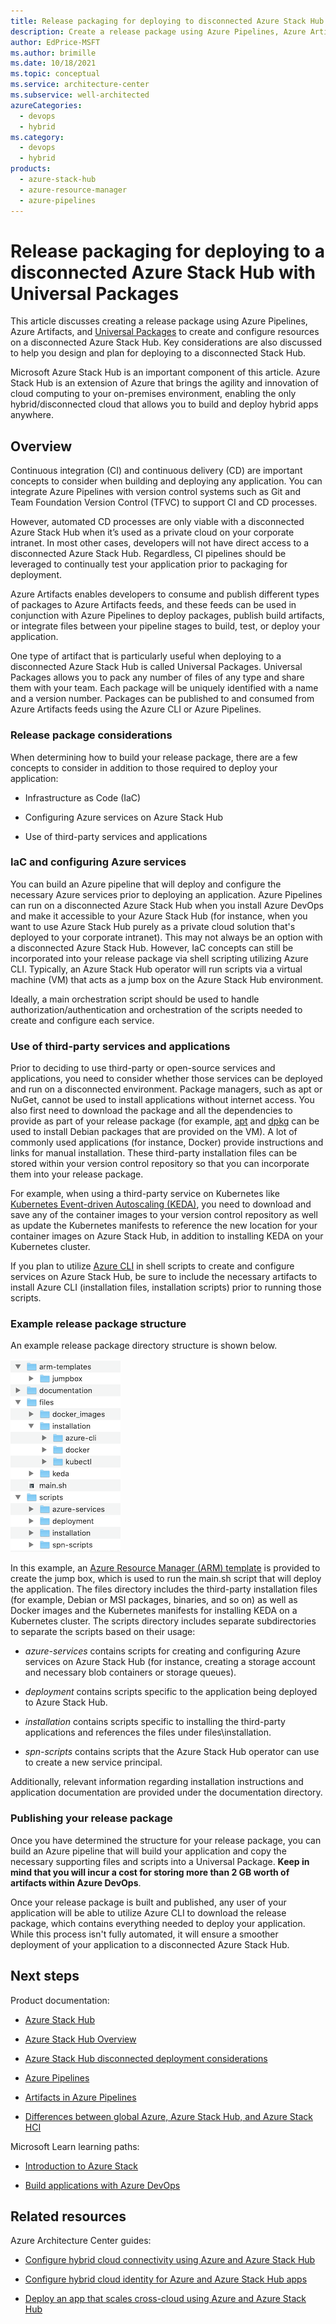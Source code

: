 ```yaml
---
title: Release packaging for deploying to disconnected Azure Stack Hub with Universal Packages
description: Create a release package using Azure Pipelines, Azure Artifacts, and Universal Packages to create and configure resources on a disconnected Azure Stack Hub
author: EdPrice-MSFT
ms.author: brimille
ms.date: 10/18/2021
ms.topic: conceptual
ms.service: architecture-center
ms.subservice: well-architected
azureCategories: 
  - devops
  - hybrid
ms.category: 
  - devops
  - hybrid
products:
  - azure-stack-hub
  - azure-resource-manager
  - azure-pipelines
---
```



# Release packaging for deploying to a disconnected Azure Stack Hub with Universal Packages

This article discusses creating a release package using Azure Pipelines,
Azure Artifacts, and [Universal
Packages](/azure/devops/pipelines/artifacts/universal-packages)
to create and configure resources on a disconnected Azure Stack Hub. Key
considerations are also discussed to help you design and plan for deploying to a
disconnected Stack Hub.

Microsoft Azure Stack Hub is an important component of this article. Azure Stack
Hub is an extension of Azure that brings the agility and innovation of cloud
computing to your on-premises environment, enabling the only hybrid/disconnected
cloud that allows you to build and deploy hybrid apps anywhere.

## Overview

Continuous integration (CI) and continuous delivery (CD) are important concepts
to consider when building and deploying any application. You can integrate Azure
Pipelines with version control systems such as Git and Team Foundation Version
Control (TFVC) to support CI and CD processes.

However, automated CD processes are only viable with a disconnected Azure Stack
Hub when it’s used as a private cloud on your corporate intranet. In most other
cases, developers will not have direct access to a disconnected Azure Stack Hub.
Regardless, CI pipelines should be leveraged to continually test your
application prior to packaging for deployment.

Azure Artifacts enables developers to consume and publish different types of
packages to Azure Artifacts feeds, and these feeds can be used in conjunction
with Azure Pipelines to deploy packages, publish build artifacts, or integrate
files between your pipeline stages to build, test, or deploy your application.

One type of artifact that is particularly useful when deploying to a
disconnected Azure Stack Hub is called Universal Packages. Universal Packages
allows you to pack any number of files of any type and share them with your
team. Each package will be uniquely identified with a name and a version number.
Packages can be published to and consumed from Azure Artifacts feeds using the
Azure CLI or Azure Pipelines.

### Release package considerations

When determining how to build your release package, there are a few concepts to
consider in addition to those required to deploy your application:

- Infrastructure as Code (IaC)

- Configuring Azure services on Azure Stack Hub

- Use of third-party services and applications

### IaC and configuring Azure services

You can build an Azure pipeline that will deploy and configure the necessary
Azure services prior to deploying an application. Azure Pipelines can run on a
disconnected Azure Stack Hub when you install Azure DevOps and make it
accessible to your Azure Stack Hub (for instance, when you want to use Azure
Stack Hub purely as a private cloud solution that's deployed to your corporate
intranet). This may not always be an option with a disconnected Azure Stack Hub.
However, IaC concepts can still be incorporated into your release package via
shell scripting utilizing Azure CLI. Typically, an Azure Stack Hub operator will
run scripts via a virtual machine (VM) that acts as a jump box on the Azure
Stack Hub environment.

Ideally, a main orchestration script should be used to handle
authorization/authentication and orchestration of the scripts needed to create
and configure each service.

### Use of third-party services and applications

Prior to deciding to use third-party or open-source services and applications,
you need to consider whether those services can be deployed and run on a
disconnected environment. Package managers, such as apt or NuGet, cannot be used
to install applications without internet access. You also first need to download
the package and all the dependencies to provide as part of your release package
(for example, [apt](https://manpages.debian.org/stretch/apt/apt.8.en.html) and
[dpkg](https://man7.org/linux/man-pages/man1/dpkg.1.html) can be used to install
Debian packages that are provided on the VM). A lot of commonly used
applications (for instance, Docker) provide instructions and links for manual
installation. These third-party installation files can be stored within your
version control repository so that you can incorporate them into your release
package.

For example, when using a third-party service on Kubernetes like [Kubernetes
Event-driven Autoscaling (KEDA)](https://keda.sh/), you need to download and
save any of the container images to your version control repository as well as
update the Kubernetes manifests to reference the new location for your container
images on Azure Stack Hub, in addition to installing KEDA on your Kubernetes
cluster.

If you plan to utilize [Azure CLI](/cli/azure/)
in shell scripts to create and configure services on Azure Stack Hub, be sure to
include the necessary artifacts to install Azure CLI (installation files,
installation scripts) prior to running those scripts.

### Example release package structure

An example release package directory structure is shown below.

![Screenshot of release package directory structure](../images/release-packaging-deploying-disconnected-azure-stack-hub-01.png)

In this example, an [Azure Resource Manager (ARM)
template](/azure/azure-resource-manager/templates/overview)
is provided to create the jump box, which is used to run the main.sh script that
will deploy the application. The files directory includes the third-party
installation files (for example, Debian or MSI packages, binaries, and so on) as
well as Docker images and the Kubernetes manifests for installing KEDA on a
Kubernetes cluster. The scripts directory includes separate subdirectories to
separate the scripts based on their usage:

- *azure-services* contains scripts for creating and configuring Azure
    services on Azure Stack Hub (for instance, creating a storage account and
    necessary blob containers or storage queues).

- *deployment* contains scripts specific to the application being deployed to
    Azure Stack Hub.

- *installation* contains scripts specific to installing the third-party
    applications and references the files under files\\installation.

- *spn-scripts* contains scripts that the Azure Stack Hub operator can use to
    create a new service principal.

Additionally, relevant information regarding installation instructions and
application documentation are provided under the documentation directory.

### Publishing your release package

Once you have determined the structure for your release package, you can build
an Azure pipeline that will build your application and copy the necessary
supporting files and scripts into a Universal Package. **Keep in mind that you
will incur a cost for storing more than 2 GB worth of artifacts within Azure
DevOps**.

Once your release package is built and published, any user of your application
will be able to utilize Azure CLI to download the release package, which
contains everything needed to deploy your application. While this process isn't
fully automated, it will ensure a smoother deployment of your application to a
disconnected Azure Stack Hub.

## Next steps

Product documentation:

- [Azure Stack
    Hub](https://azure.microsoft.com/products/azure-stack/hub/#overview)

- [Azure Stack Hub
    Overview](/azure-stack/operator/azure-stack-overview2)

- [Azure Stack Hub disconnected deployment
    considerations](/azure-stack/operator/azure-stack-disconnected-deployment)

- [Azure
    Pipelines](/azure/devops/pipelines/get-started/what-is-azure-pipelines)

- [Artifacts in Azure
    Pipelines](/azure/devops/pipelines/artifacts/artifacts-overview)

- [Differences between global Azure, Azure Stack Hub, and Azure Stack
    HCI](/azure-stack/operator/compare-azure-azure-stack)

Microsoft Learn learning paths:

- [Introduction to Azure
    Stack](/learn/modules/intro-to-azure-stack/)

- [Build applications with Azure
    DevOps](/learn/paths/build-applications-with-azure-devops/)

## Related resources

Azure Architecture Center guides:

- [Configure hybrid cloud connectivity using Azure and Azure Stack
    Hub](/azure/architecture/hybrid/deployments/solution-deployment-guide-connectivity)

- [Configure hybrid cloud identity for Azure and Azure Stack Hub
    apps](/azure/architecture/hybrid/deployments/solution-deployment-guide-identity)

- [Deploy an app that scales cross-cloud using Azure and Azure Stack
    Hub](/azure/architecture/hybrid/deployments/solution-deployment-guide-cross-cloud-scaling)
